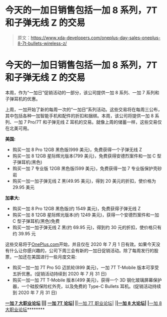 # 今天的一加日销售包括一加 8 系列，7T 和子弹无线 Z 的交易

> 原文：<https://www.xda-developers.com/oneplus-day-sales-oneplus-8-7t-bullets-wireless-z/>

# 今天的一加日销售包括一加 8 系列，7T 和子弹无线 Z 的交易

本周，作为“一加日”促销活动的一部分，该公司提供一加 8 系列、一加 7 系列和子弹耳机的优惠。

上周，一加开始了新的每周一次的“一加日”系列活动。这些交易将在每周三公布，其中包括各种一加智能手机和配件的折扣和捆绑。本周，该公司将提供一加 8 系列、一加 7 Pro/7T 和子弹无线 Z 耳机的交易。就像上周的储蓄一样，这些交易仅在北美可用。

**美国:**

*   购买一加 8 Pro 12GB 黑色版(999 美元)，免费获得一个子弹无线 Z
*   购买一加 8 12GB 星际辉光版本(799 美元)，免费获得安德烈案件和一加 C 型子弹耳机(黑色)
*   购买一加 7 专业版 12GB 黑色版(599 美元)，免费获得一加 7 专业版保护壳砂岩
*   购买一加一加子弹无线 Z 黑(49.95 美元)，得到 20 美元的折扣，使价格为 29.95 美元

**加拿大:**

*   购买一加 8 Pro 12GB 黑色版(约 1549 美元)，免费获得子弹无线 Z
*   购买一加 8 12GB 星际辉光版本(约 1249 美元)，获得一个安德烈案件和一加 C 型子弹耳机(黑色)免费
*   购买一加一加子弹无线 Z 黑(约 69.95 元)，得到约 30 元的折扣，使价格只有约 39.95 元

这些交易将于[OnePlus.com](https://onepluscom.pxf.io/c/2233363/916678/12532?subId1=UUxdaUeUpU28925&subId2=exda&u=https%3A%2F%2Fwww.oneplus.com%2F)开始，并且仅在 2020 年 7 月 1 日有效。如果今天没有什么让你感兴趣的，公司下周三会有新的一加日促销活动。除了每周发行的股票，一加还在美国进行一些月度交易:

*   购买一加一加 7T Pro 5G 迈凯轮(899 美元)，一加 7T T-Mobile 版本可享受五折优惠。(促销活动持续到 2020 年 7 月 31 日)
*   购买一加一加 7T T-Mobile 版本(499 美元)，获得一个 3D 钢化玻璃屏幕保护器，一个硅胶保险杠外壳，以及免费的 Type-C Bullets 耳机。(促销活动持续到 2020 年 7 月 31 日)

**[一加 7 大职业论坛](https://forum.xda-developers.com/oneplus-7-pro) ||| [一加 7T 论坛](https://forum.xda-developers.com/oneplus-7t)| |**|[一加 7T 职业论坛](https://forum.xda-developers.com/7t-pro)| |**|[一加 8 大论坛](https://forum.xda-developers.com/oneplus-8)| |**[一加 8 大职业论坛](https://forum.xda-developers.com/oneplus-8-pro)********